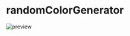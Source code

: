 ﻿# randomColorGenerator

![preview](https://github.com/user-attachments/assets/1697bb7f-5e60-40c9-b740-a5f98cff2416)
